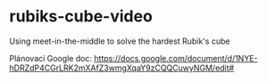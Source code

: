 # rubiks-cube-video
Using meet-in-the-middle to solve the hardest Rubik's cube

Plánovací Google doc: https://docs.google.com/document/d/1NYE-hDRZdP4CGrLRK2mXAfZ3wmgXqaY9zCQQCuwyNGM/edit#
